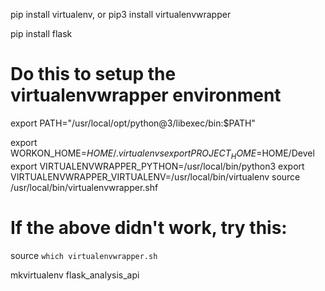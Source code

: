 pip install virtualenv, or 
pip3 install virtualenvwrapper

pip install flask

# Do this to setup the virtualenvwrapper environment
export PATH="/usr/local/opt/python@3/libexec/bin:$PATH"

export WORKON_HOME=$HOME/.virtualenvs
export PROJECT_HOME=$HOME/Devel
export VIRTUALENVWRAPPER_PYTHON=/usr/local/bin/python3
export VIRTUALENVWRAPPER_VIRTUALENV=/usr/local/bin/virtualenv
source /usr/local/bin/virtualenvwrapper.shf

# If the above didn't work, try this:
source `which virtualenvwrapper.sh`

mkvirtualenv flask_analysis_api